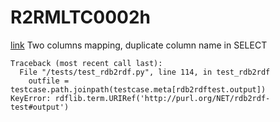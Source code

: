 # R2RMLTC0002h
[link](https://www.w3.org/TR/rdb2rdf-test-cases/#R2RMLTC0002h)
Two columns mapping, duplicate column name in SELECT


```
Traceback (most recent call last):
  File "/tests/test_rdb2rdf.py", line 114, in test_rdb2rdf
    outfile = testcase.path.joinpath(testcase.meta[rdb2rdftest.output])
KeyError: rdflib.term.URIRef('http://purl.org/NET/rdb2rdf-test#output')

```